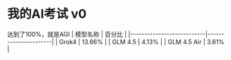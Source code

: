 # 我的AI考试 v0
达到了100%，就是AGI
| 模型名称                  |  百分比 |
|---------------------------|----------------------|
| Grok4                    |  13.66%              |
| GLM 4.5                  | 4.13%               |
| GLM 4.5 Air              | 3.61%               |
